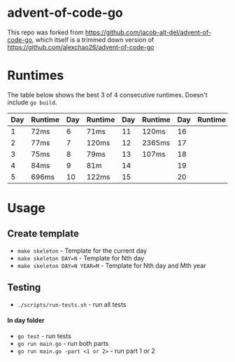 # advent-of-code-go

This repo was forked from https://github.com/jacob-alt-del/advent-of-code-go, which itself is a trimmed down version of https://github.com/alexchao26/advent-of-code-go

# Runtimes
The table below shows the best 3 of 4 consecutive runtimes. Doesn't include `go build`.

| Day | Runtime | Day | Runtime | Day | Runtime | Day | Runtime | Day | Runtime |
|-----|---------|-----|---------|-----|---------|-----|---------|-----|---------|
| 1   | 72ms    | 6   | 71ms    | 11  | 120ms   | 16  |         | 21  |         |
| 2   | 77ms    | 7   | 120ms   | 12  | 2365ms  | 17  |         | 22  |         |
| 3   | 75ms    | 8   | 79ms    | 13  | 107ms   | 18  |         | 23  |         |
| 4   | 84ms    | 9   | 81m     | 14  |         | 19  |         | 24  |         |
| 5   | 696ms   | 10  | 122ms   | 15  |         | 20  |         | 25  |         |

# Usage

## Create template
* `make skeleton` - Template for the current day
* `make skeleton DAY=N` -  Template for Nth day
* `make skeleton DAY=N YEAR=M` - Template for Nth day and Mth year

## Testing
* `./scripts/run-tests.sh` - run all tests

#### In day folder
* `go test` - run tests
* `go run main.go` - run both parts
* `go run main.go -part <1 or 2>` - run part 1 or 2
